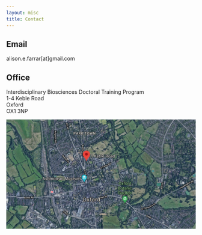 ```yaml
---
layout: misc
title: Contact
---
```


## Email
alison.e.farrar[at]gmail.com
## Office
Interdisciplinary Biosciences Doctoral Training Program\
1-4 Keble Road\
Oxford\
OX1 3NP


![Map of Doctoral Training Centre](https://github.com/alisonfarrar/alisonfarrar.github.io/blob/gh-pages/assets/img/map.png "Map of DTC")
